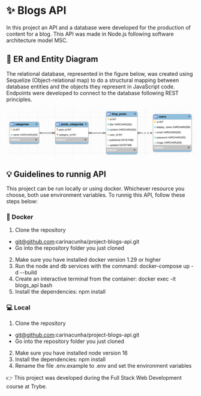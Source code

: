 # :sparkles: Blogs API #

In this project an API and a database were developed for the production of content for a blog. This API was made in Node.js following software architecture model MSC. 

## 🎲 ER and Entity Diagram ##
The relational database, represented in the figure below, was created using Sequelize (Object-relational map) to do a structural mapping between database entities and the objects they represent in JavaScript code. Endpoints were developed to connect to the database following REST principles.

![alt Relational database](db.png "Relational database of Blog API")

## :bulb: Guidelines to runnig API ##
This project can be run locally or using docker. Whichever resource you choose, both use environment variables. To runnig this API, follow these steps below:

### :whale: Docker ###
1. Clone the repository 
  - git@github.com:carinacunha/project-blogs-api.git
  - Go into the repository folder you just cloned
2. Make sure you have installed docker version 1.29 or higher
3. Run the node and db services with the command: docker-compose up -d --build
4. Create an interactive terminal from the container: docker exec -it blogs_api bash
5. Install the dependencies: npm install

### :computer: Local ###
1. Clone the repository 
  - git@github.com:carinacunha/project-blogs-api.git
  - Go into the repository folder you just cloned
2. Make sure you have installed node version 16
3. Install the dependencies: npm install
4. Rename the file .env.example to .env and set the environment variables

:point_right: This project was developed during the Full Stack Web Development course at Trybe.
